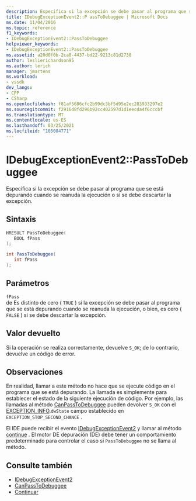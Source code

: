 ```yaml
---
description: Especifica si la excepción se debe pasar al programa que se está depurando cuando se reanuda la ejecución o si se debe descartar la excepción.
title: IDebugExceptionEvent2::P assToDebuggee | Microsoft Docs
ms.date: 11/04/2016
ms.topic: reference
f1_keywords:
- IDebugExceptionEvent2::PassToDebuggee
helpviewer_keywords:
- IDebugExceptionEvent2::PassToDebuggee
ms.assetid: a20d0f0b-2ca0-4437-bd22-9213c81d2738
author: leslierichardson95
ms.author: lerich
manager: jmartens
ms.workload:
- vssdk
dev_langs:
- CPP
- CSharp
ms.openlocfilehash: f81af5686cfc2b99dc3bf5d95e2ec283933297e2
ms.sourcegitcommit: f2916d8fd296b92cc402597d1d1eecda4f6cccbf
ms.translationtype: MT
ms.contentlocale: es-ES
ms.lasthandoff: 03/25/2021
ms.locfileid: "105084771"
---
```

# <a name="idebugexceptionevent2passtodebuggee"></a>IDebugExceptionEvent2::PassToDebuggee
Especifica si la excepción se debe pasar al programa que se está depurando cuando se reanuda la ejecución o si se debe descartar la excepción.

## <a name="syntax"></a>Sintaxis

```cpp
HRESULT PassToDebuggee(
   BOOL fPass
);
```

```csharp
int PassToDebuggee(
   int fPass
);
```

## <a name="parameters"></a>Parámetros
`fPass`\
de Es distinto de cero ( `TRUE` ) si la excepción se debe pasar al programa que se está depurando cuando se reanuda la ejecución, o bien, es cero ( `FALSE` ) si se debe descartar la excepción.

## <a name="return-value"></a>Valor devuelto
 Si la operación se realiza correctamente, devuelve `S_OK`; de lo contrario, devuelve un código de error.

## <a name="remarks"></a>Observaciones
 En realidad, llamar a este método no hace que se ejecute código en el programa que se está depurando. La llamada es simplemente para establecer el estado de la siguiente ejecución de código. Por ejemplo, las llamadas al método [CanPassToDebuggee](../../../extensibility/debugger/reference/idebugexceptionevent2-canpasstodebuggee.md) pueden devolver `S_OK` con el [EXCEPTION_INFO](../../../extensibility/debugger/reference/exception-info.md).`dwState` campo establecido en `EXCEPTION_STOP_SECOND_CHANCE` .

 El IDE puede recibir el evento [IDebugExceptionEvent2](../../../extensibility/debugger/reference/idebugexceptionevent2.md) y llamar al método [continue](../../../extensibility/debugger/reference/idebugprogram2-continue.md) . El motor DE depuración (DE) debe tener un comportamiento predeterminado para controlar el caso si `PassToDebuggee` no se llama al método.

## <a name="see-also"></a>Consulte también
- [IDebugExceptionEvent2](../../../extensibility/debugger/reference/idebugexceptionevent2.md)
- [CanPassToDebuggee](../../../extensibility/debugger/reference/idebugexceptionevent2-canpasstodebuggee.md)
- [Continuar](../../../extensibility/debugger/reference/idebugprogram2-continue.md)
